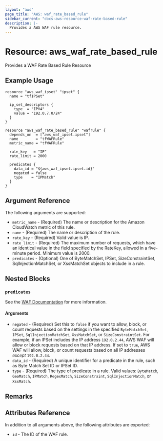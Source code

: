 ```yaml
---
layout: "aws"
page_title: "AWS: waf_rate_based_rule"
sidebar_current: "docs-aws-resource-waf-rate-based-rule"
description: |-
  Provides a AWS WAF rule resource.
---
```


# Resource: aws_waf_rate_based_rule

Provides a WAF Rate Based Rule Resource

## Example Usage

```hcl
resource "aws_waf_ipset" "ipset" {
  name = "tfIPSet"

  ip_set_descriptors {
    type  = "IPV4"
    value = "192.0.7.0/24"
  }
}

resource "aws_waf_rate_based_rule" "wafrule" {
  depends_on  = ["aws_waf_ipset.ipset"]
  name        = "tfWAFRule"
  metric_name = "tfWAFRule"

  rate_key   = "IP"
  rate_limit = 2000

  predicates {
    data_id = "${aws_waf_ipset.ipset.id}"
    negated = false
    type    = "IPMatch"
  }
}
```

## Argument Reference

The following arguments are supported:

* `metric_name` - (Required) The name or description for the Amazon CloudWatch metric of this rule.
* `name` - (Required) The name or description of the rule.
* `rate_key` - (Required) Valid value is IP.
* `rate_limit` - (Required) The maximum number of requests, which have an identical value in the field specified by the RateKey, allowed in a five-minute period. Minimum value is 2000.
* `predicates` - (Optional) One of ByteMatchSet, IPSet, SizeConstraintSet, SqlInjectionMatchSet, or XssMatchSet objects to include in a rule.

## Nested Blocks

### `predicates`

See the [WAF Documentation](https://docs.aws.amazon.com/waf/latest/APIReference/API_Predicate.html) for more information.

#### Arguments

* `negated` - (Required) Set this to `false` if you want to allow, block, or count requests
  based on the settings in the specified `ByteMatchSet`, `IPSet`, `SqlInjectionMatchSet`, `XssMatchSet`, or `SizeConstraintSet`.
  For example, if an IPSet includes the IP address `192.0.2.44`, AWS WAF will allow or block requests based on that IP address.
  If set to `true`, AWS WAF will allow, block, or count requests based on all IP addresses _except_ `192.0.2.44`.
* `data_id` - (Required) A unique identifier for a predicate in the rule, such as Byte Match Set ID or IPSet ID.
* `type` - (Required) The type of predicate in a rule. Valid values: `ByteMatch`, `GeoMatch`, `IPMatch`, `RegexMatch`, `SizeConstraint`, `SqlInjectionMatch`, or `XssMatch`.

## Remarks

## Attributes Reference

In addition to all arguments above, the following attributes are exported:

* `id` - The ID of the WAF rule.
